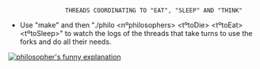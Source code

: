                     THREADS COORDINATING TO "EAT", "SLEEP" AND "THINK"

- Use "make" and then "./philo <nºphilosophers> <tºtoDie> <tºtoEat> <tºtoSleep>" to watch the logs of the threads that take turns to use the forks and do all their needs.

<a href="https://youtu.be/d7RizhxT5fA?feature=shared"><img src="https://i.imgur.com/91uSE5x.jpeg" alt="philosopher's funny explanation"></a>
